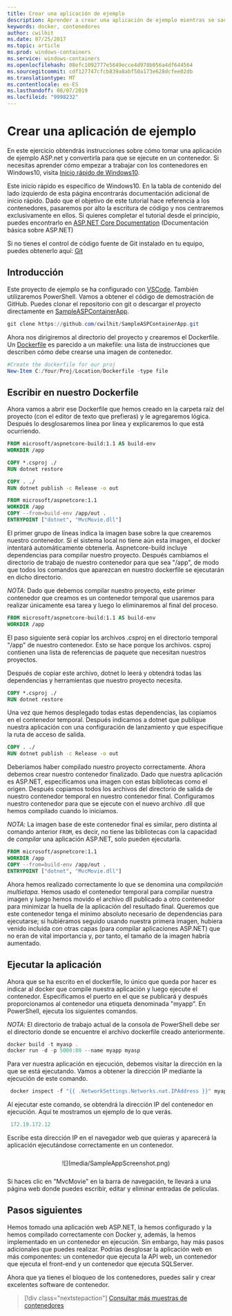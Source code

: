 ```yaml
---
title: Crear una aplicación de ejemplo
description: Aprender a crear una aplicación de ejemplo mientras se saca partido de los contenedores
keywords: docker, contenedores
author: cwilhit
ms.date: 07/25/2017
ms.topic: article
ms.prod: windows-containers
ms.service: windows-containers
ms.openlocfilehash: 08efc1092777e5649ecce4d978b056a4df644564
ms.sourcegitcommit: cdf127747cfcb839a8abf50a173e628dcfee02db
ms.translationtype: MT
ms.contentlocale: es-ES
ms.lasthandoff: 08/07/2019
ms.locfileid: "9998232"
---
```

# <a name="build-a-sample-app"></a>Crear una aplicación de ejemplo

En este ejercicio obtendrás instrucciones sobre cómo tomar una aplicación de ejemplo ASP.net y convertirla para que se ejecute en un contenedor. Si necesitas aprender cómo empezar a trabajar con los contenedores en Windows10, visita [Inicio rápido de Windows10](./quick-start-windows-10.md).

Este inicio rápido es específico de Windows10. En la tabla de contenido del lado izquierdo de esta página encontrarás documentación adicional de inicio rápido. Dado que el objetivo de este tutorial hace referencia a los contenedores, pasaremos por alto la escritura de código y nos centraremos exclusivamente en ellos. Si quieres completar el tutorial desde el principio, puedes encontrarlo en [ASP.NET Core Documentation](https://docs.microsoft.com/aspnet/core/tutorials/first-mvc-app-xplat/) (Documentación básica sobre ASP.NET)

Si no tienes el control de código fuente de Git instalado en tu equipo, puedes obtenerlo aquí: [Git](https://git-scm.com/download)

## <a name="getting-started"></a>Introducción

Este proyecto de ejemplo se ha configurado con [VSCode](https://code.visualstudio.com/). También utilizaremos PowerShell. Vamos a obtener el código de demostración de GitHub. Puedes clonar el repositorio con git o descargar el proyecto directamente en [SampleASPContainerApp](https://github.com/cwilhit/SampleASPContainerApp).

```Powershell
git clone https://github.com/cwilhit/SampleASPContainerApp.git
```

Ahora nos dirigiremos al directorio del proyecto y crearemos el Dockerfile. Un [Dockerfile](https://docs.docker.com/engine/reference/builder/) es parecido a un makefile: una lista de instrucciones que describen cómo debe crearse una imagen de contenedor.

```Powershell
#Create the dockerfile for our proj
New-Item C:/Your/Proj/Location/Dockerfile -type file
```

## <a name="writing-our-dockerfile"></a>Escribir en nuestro Dockerfile

Ahora vamos a abrir ese Dockerfile que hemos creado en la carpeta raíz del proyecto (con el editor de texto que prefieras) y le agregaremos lógica. Después lo desglosaremos línea por línea y explicaremos lo que está ocurriendo.

```Dockerfile
FROM microsoft/aspnetcore-build:1.1 AS build-env
WORKDIR /app

COPY *.csproj ./
RUN dotnet restore

COPY . ./
RUN dotnet publish -c Release -o out

FROM microsoft/aspnetcore:1.1
WORKDIR /app
COPY --from=build-env /app/out .
ENTRYPOINT ["dotnet", "MvcMovie.dll"]
```

El primer grupo de líneas indica la imagen base sobre la que crearemos nuestro contenedor. Si el sistema local no tiene aún esta imagen, el docker intentará automáticamente obtenerla. Aspnetcore-build incluye dependencias para compilar nuestro proyecto. Después cambiamos el directorio de trabajo de nuestro contenedor para que sea "/app", de modo que todos los comandos que aparezcan en nuestro dockerfile se ejecutarán en dicho directorio.

_NOTA_: Dado que debemos compilar nuestro proyecto, este primer contenedor que creamos es un contenedor temporal que usaremos para realizar únicamente esa tarea y luego lo eliminaremos al final del proceso.

```Dockerfile
FROM microsoft/aspnetcore-build:1.1 AS build-env
WORKDIR /app
```

El paso siguiente será copiar los archivos .csproj en el directorio temporal "/app" de nuestro contenedor. Esto se hace porque los archivos. csproj contienen una lista de referencias de paquete que necesitan nuestros proyectos.

Después de copiar este archivo, dotnet lo leerá y obtendrá todas las dependencias y herramientas que nuestro proyecto necesita.

```Dockerfile
COPY *.csproj ./
RUN dotnet restore
```

Una vez que hemos desplegado todas estas dependencias, las copiamos en el contenedor temporal. Después indicamos a dotnet que publique nuestra aplicación con una configuración de lanzamiento y que especifique la ruta de acceso de salida.

```Dockerfile
COPY . ./
RUN dotnet publish -c Release -o out
```

Deberíamos haber compilado nuestro proyecto correctamente. Ahora debemos crear nuestro contenedor finalizado. Dado que nuestra aplicación es ASP.NET, especificamos una imagen con estas bibliotecas como el origen. Después copiamos todos los archivos del directorio de salida de nuestro contenedor temporal en nuestro contenedor final. Configuramos nuestro contenedor para que se ejecute con el nuevo archivo .dll que hemos compilado cuando lo iniciamos.

_NOTA_: La imagen base de este contenedor final es similar, pero distinta al comando anterior ```FROM```, es decir, no tiene las bibliotecas con la capacidad de _compilar_ una aplicación ASP.NET, solo pueden ejecutarla.

```Dockerfile
FROM microsoft/aspnetcore:1.1
WORKDIR /app
COPY --from=build-env /app/out .
ENTRYPOINT ["dotnet", "MvcMovie.dll"]
```

Ahora hemos realizado correctamente lo que se denomina una _compilación multietapa_. Hemos usado el contenedor temporal para compilar nuestra imagen y luego hemos movido el archivo dll publicado a otro contenedor para minimizar la huella de la aplicación del resultado final. Queremos que este contenedor tenga el mínimo absoluto necesario de dependencias para ejecutarse; si hubiéramos seguido usando nuestra primera imagen, hubiera venido incluida con otras capas (para compilar aplicaciones ASP.NET) que no eran de vital importancia y, por tanto, el tamaño de la imagen habría aumentado.

## <a name="running-the-app"></a>Ejecutar la aplicación

Ahora que se ha escrito en el dockerfile, lo único que queda por hacer es indicar al docker que compile nuestra aplicación y luego ejecute el contenedor. Especificamos el puerto en el que se publicará y después proporcionamos al contenedor una etiqueta denominada "myapp". En PowerShell, ejecuta los siguientes comandos.

_NOTA_: El directorio de trabajo actual de la consola de PowerShell debe ser el directorio donde se encuentre el archivo dockerfile creado anteriormente.

```Powershell
docker build -t myasp .
docker run -d -p 5000:80 --name myapp myasp
```

Para ver nuestra aplicación en ejecución, debemos visitar la dirección en la que se está ejecutando. Vamos a obtener la dirección IP mediante la ejecución de este comando.

```Powershell
 docker inspect -f "{{ .NetworkSettings.Networks.nat.IPAddress }}" myapp
```

Al ejecutar este comando, se obtendrá la dirección IP del contenedor en ejecución. Aquí te mostramos un ejemplo de lo que verás.

```Powershell
 172.19.172.12
```

Escribe esta dirección IP en el navegador web que quieras y aparecerá la aplicación ejecutándose correctamente en un contenedor.

<center style="margin: 25px">![](media/SampleAppScreenshot.png)</center>

Si haces clic en "MvcMovie" en la barra de navegación, te llevará a una página web donde puedes escribir, editar y eliminar entradas de películas.

## <a name="next-steps"></a>Pasos siguientes

Hemos tomado una aplicación web ASP.NET, la hemos configurado y la hemos compilado correctamente con Docker y, además, la hemos implementado en un contenedor en ejecución. Sin embargo, hay más pasos adicionales que puedes realizar. Podrías desglosar la aplicación web en más componentes: un contenedor que ejecuta la API web, un contenedor que ejecuta el front-end y un contenedor que ejecuta SQLServer.

Ahora que ya tienes el bloqueo de los contenedores, puedes salir y crear excelentes software de contenedor.

> [!div class="nextstepaction"]
> [Consultar más muestras de contenedores](../samples.md)
